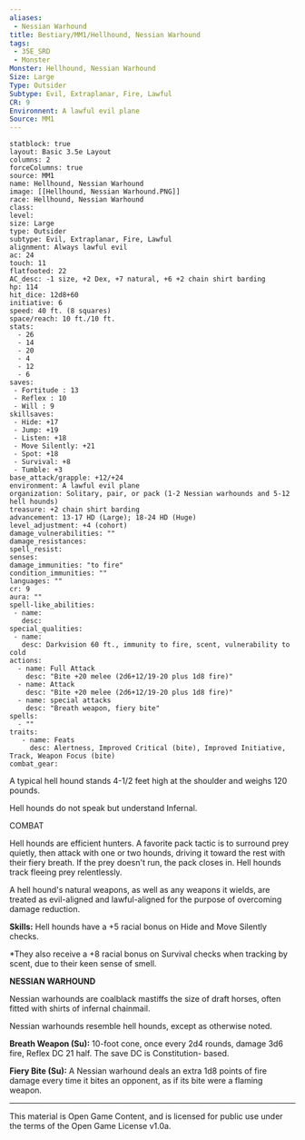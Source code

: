 ```yaml
---
aliases:
 - Nessian Warhound
title: Bestiary/MM1/Hellhound, Nessian Warhound
tags: 
 - 35E_SRD
 - Monster
Monster: Hellhound, Nessian Warhound
Size: Large
Type: Outsider
Subtype: Evil, Extraplanar, Fire, Lawful
CR: 9
Environnent: A lawful evil plane
Source: MM1
---
```


```statblock
statblock: true
layout: Basic 3.5e Layout
columns: 2
forceColumns: true
source: MM1 
name: Hellhound, Nessian Warhound
image: [[Hellhound, Nessian Warhound.PNG]]
race: Hellhound, Nessian Warhound
class: 
level: 
size: Large
type: Outsider
subtype: Evil, Extraplanar, Fire, Lawful
alignment: Always lawful evil
ac: 24
touch: 11
flatfooted: 22
AC_desc: -1 size, +2 Dex, +7 natural, +6 +2 chain shirt barding
hp: 114
hit_dice: 12d8+60
initiative: 6
speed: 40 ft. (8 squares)
space/reach: 10 ft./10 ft.
stats:
  - 26
  - 14
  - 20
  - 4
  - 12
  - 6
saves:
 - Fortitude : 13
 - Reflex : 10
 - Will : 9
skillsaves:
 - Hide: +17
 - Jump: +19
 - Listen: +18
 - Move Silently: +21
 - Spot: +18
 - Survival: +8
 - Tumble: +3
base_attack/grapple: +12/+24
environment: A lawful evil plane
organization: Solitary, pair, or pack (1-2 Nessian warhounds and 5-12 hell hounds)
treasure: +2 chain shirt barding
advancement: 13-17 HD (Large); 18-24 HD (Huge)
level_adjustment: +4 (cohort)
damage_vulnerabilities: ""
damage_resistances: 
spell_resist: 
senses: 
damage_immunities: "to fire"
condition_immunities: ""
languages: ""
cr: 9
aura: ""
spell-like_abilities:
 - name: 
   desc: 
special_qualities:
 - name:
   desc: Darkvision 60 ft., immunity to fire, scent, vulnerability to cold
actions:
  - name: Full Attack
    desc: "Bite +20 melee (2d6+12/19-20 plus 1d8 fire)"
  - name: Attack
    desc: "Bite +20 melee (2d6+12/19-20 plus 1d8 fire)"
  - name: special attacks
    desc: "Breath weapon, fiery bite"
spells:
  - ""
traits:
   - name: Feats
     desc: Alertness, Improved Critical (bite), Improved Initiative, Track, Weapon Focus (bite)
combat_gear:  
```


A typical hell hound stands 4-1/2 feet high at the shoulder and weighs 120 pounds.

Hell hounds do not speak but understand Infernal.

COMBAT

Hell hounds are efficient hunters. A favorite pack tactic is to surround prey quietly, then attack with one or two hounds, driving it toward the rest with their fiery breath. If the prey doesn't run, the pack closes in. Hell hounds track fleeing prey relentlessly.

A hell hound's natural weapons, as well as any weapons it wields, are treated as evil-aligned and lawful-aligned for the purpose of overcoming damage reduction.


**Skills:** Hell hounds have a +5 racial bonus on Hide and Move Silently checks.

*They also receive a +8 racial bonus on Survival checks when tracking by scent, due to their keen sense of smell.


**NESSIAN WARHOUND**


Nessian warhounds are coalblack mastiffs the size of draft horses, often fitted with shirts of infernal chainmail.

Nessian warhounds resemble hell hounds, except as otherwise noted.


**Breath Weapon (Su):** 10-foot cone, once every 2d4 rounds, damage 3d6 fire, Reflex DC 21 half. The save DC is Constitution- based.


**Fiery Bite (Su):** A Nessian warhound deals an extra 1d8 points of fire damage every time it bites an opponent, as if its bite were a flaming weapon.

---

This material is Open Game Content, and is licensed for public use under the terms of the Open Game License v1.0a.
